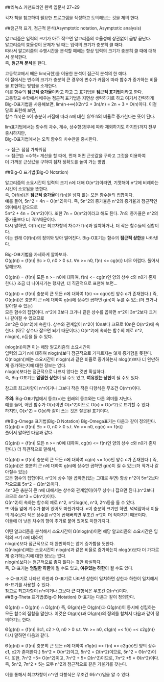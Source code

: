 ##리눅스 커맨드라인 완벽 입문서 27~29

각자 책을 참고하여 필요한 프로그램을 작성하고 토의해보는 것을 제의 한다.  

##점근적 표기, 점근적 분석(Asymptotic notation, Asymptotic analysis)

알고리즘은 입력의 크기가 아주 작으면 알고리즘의 효율성에 상관없이 금방 끝난다.  
알고리즘의 효율성이 문제가 될 때는 입력의 크기가 충분히 클 때다.  
따라서 알고리즘의 수행시간을 분석할 때에는 항상 입력의 크기가 충분히 클 때에 대해서 분석한다.  
즉, **점근적 분석**을 한다.


고등학교에서 배운 lim(극한)를 이용한 분석이 점근적 분석의 한 예다.  
이 절에서는 변수의 크기가 충분히 큰 경우에 변수가 커짐에 따라 함수가 증가하는 비율을 표현하는 방법을 소개한다.  
이를 함수의 **점근적 증가율**이라고 하고 그 표기법을 **점근적 표기법**이라고 한다.  
고등학교 수학에서 배우는 점근적 표기법은 지면상 생략하기로 하고 여기서 간략하게 Big-O표기법을 사용해보면,
lim(n->∞)((2n^2 + 3n)/n) = 2n + 3 = O(n)이다. 이걸 말로 표현해 보면,  
함수 f(n)은 n이 충분히 커짐에 따라 n에 대한 *일차식*의 비율로 증가한다는 뜻이 된다.  


lim표기법에서는 함수의 차수, 계수, 상수항(경우에 따라 제외하기도 하지만)까지 전부 중시하지만,  
Big-O표기법에서는 오직 함수의 차수만을 중시한다.


-> 점근: 점점 가까워짐  
-> 점근법: <수학> 계산을 할 때에, 먼저 어떤 근삿값을 구하고 그것을 이용하여  
더 가까운 근삿값을 구하여 점차 정확도를 높여 가는 방법.  

##Big-O 표기법(Big-O Notation)

알고리즘의 소요시간이 입력의 크기 n에 대해 O(n^2)이라면, 기껏해야 n^2에 비례하는 시간이 소요됨을 뜻한다.  
즉, O(f(n))은 **점근적 증가율**이 f(n)을 넘지 않는 모든 함수들의 집합이다.  
예를 들어, 5n^2 + 4n = O(n^2)이다. 즉, 5n^2의 증가율은 n^2의 증가율과 점근적인 의미에서 같으므로  
5n^2 + 4n = O(n^2)이다. 또한 7n = O(n^2)이라고 해도 된다. 7n의 증가율은 n^2의 증가율보다 더 *작기*때문이다.  
다시 말하면, O(f(n))은 최고차항의 차수가 f(n)과 일치하거나, 더 작은 함수들의 집합이다.  
이는 원래 O(f(n))의 정의와 맞아 떨어진다. Big-O표기는 함수의 **점근적 상한**을 나타낸다.  


Big-O표기법을 자세하게 알아보자.  
O(g(n)) = {f(n)| ∃c > 0, n0 > 0 s.t. ∀n >= n0, f(n) <= cg(n)}
너무 어렵다. 풀어서 말해보자.  


O(g(n)) = {f(n)| 모든 n >= n0에 대하여, f(n) <= cg(n)인 양의 상수 c와 n0가 존재한다.}
조금 더 나아지기는 했지만, 더 직관적으로 표현해 보면...


O(g(n)) = {f(n)| 충분히 큰 모든 n에 대하여 f(n) <= cg(n)인 양수 c가 존재한다.}
즉, O(g(n))은 충분히 큰 n에 대하여 g(n)에 상수만 곱하면 g(n)이 누를 수 있는(더 크거나 같아질 수 있는)  
모든 함수의 집합이다. n^2에 3보다 크거나 같은 상수를 곱하면 n^2이 3n^2보다 크거나 같아질 수 있으므로  
3n^2은 O(n^2)에 속한다. 상수와 관계없이 n^2이 10n보다 크므로 10n은 O(n^2)에 속한다.
(아무 상수나 잡으면 되기 때문이다.) O(n^2)에 속하는 함수의 예로 n^2, nlog(n), n등을 들 수 있다.







(nlog(n))이면 이는 해당 알고리즘의 소요시간이  
입력의 크기 n에 대하여 nlog(n)보다 점근적으로 가파르지는 않게 증가함을 뜻한다.   
O(nlog(n))에는 소요시간이 nlog(n)과 같은 비율로 증가하는지 nlog(n)보다 더 완만하게 증가하는지에 대한 정보는 없다.   
nlog(n)보다는 점근적으로 나쁘지 않다는 것만 확실하다.   
즉, Big-O표기는 **엄밀한 상한**이 될 수도 있고, **여유있는 상한**이 될 수도 있다.   


참고로 최고차항이 n^r이거나 그보다 작은 작은 다항식은 무조건 O(n^r)이다. 


**주의**: Big-O표기법에서 등호(=)는 원래의 등호와는 다른 의미를 지닌다.   
예를 들어, 어떤 함수가 O(x)이면 O(x^2)이므로 O(x) = O(x^2)로 표기할 수 있다.   
하지만, O(x^2) = O(x)와 같이 쓰는 것은 잘못된 표기이다.   

##Big-Omega 표기법(Big-Ω Notation)
Big-Omega표기는 다음과 같이 정의한다.   
Ω(g(n)) = {f(n)| ∃c > 0, n0 > 0 s.t. ∀n >= n0, cg(n) =< f(n)}  
풀어서 말하면 다음과 같다.   

Ω(g(n)) = {f(n)| 모든 n >= n0에 대하여, cg(n) <= f(n)인 양의 상수 c와 n0가 존재한다.}
더 직관적으로 말해서,   

Ω(g(n)) = {f(n)| 충분히 큰 모든 n에 대하여 cg(n) <= f(n)인 양수 c가 존재한다.}
즉, Ω(g(n))은 충분히 큰 n에 대하여 g(n)에 상수만 곱하면 g(n)이 질 수 있는(더 작거나 같아질수 있는)   
모든 함수의 집합이다. n^2에 상수 1을 곱하면(있는 그대로 두면) 항상 n^2이 5n^2보다 작으므로 5n^2 = Ω(n^2)이다.   
4n^3은 충분히 큰 n에 대해서는 상수와 관계없이(아무 상수나 잡으면 된다.)n^2보다 크므로 4n^3 = Ω(n^2)이다.   
Ω(n^2)이 속하는 함수의 예로 n^2, n^2log(n), n^3, 2^n등을 들 수 있다.   
또 이들 앞에 계수가 붙어 있어도 마찬가지다. n이 충분히 크기만 하면, 
넉넉잡아서 이들의 계수보다 작은 상수를 n^2에 곱해버리면 무조건 n^2이 더 작아지기 때문이다.   
이들에 더 낮은 차수의 항이 추가로 붙어 있어도 마찬가지다.   


어떤 알고리즘을 분석해서 소요시간이 Ω(nlog(n))이면 해당 알고리즘의 소요시간은 입력의 크기 n에 대하여  
nlog(n)보다 점근적으로 더 완만하지는 않게 증가함을 뜻한다.   
Ω(nlog(n))에는 소요시간이 nlog(n)과 같은 비율로 증가하는지 nlog(n)보다 더 가파르게 증가하는지에 대한 정보는 없다.   
nlog(n)보다는 점근적으로 좋지 않다는 것만 확실하다.   
즉, Ω-표기는 **엄밀한 하한**이 될 수도 있고, **여유있는 하한**이 될 수도 있다.   


-> Ω-표기로 나타낸 하한과 O-표기로 나타낸 상한이 일치하면 상한과 하한이 일치해서 Θ-표기를 사용할 수 있다.   
참고로 최고차항이 n^r이거나 그보다 **큰** 다항식은 무조건 Ω(n^r)이다.   
##Big-Theta 표기법(Big-Θ Notation)
Θ-표기는 다음과 같이 정의한다.


Θ(g(n)) = O(g(n)) ∩ Ω(g(n))
즉, Θ(g(n))은 O(g(n))과 Ω(g(n))이 동시에 성립하는 모든 함수의 집합을 말한다.
이것은 O(g(n))과 Ω(g(n))의 정의를 합쳐서 다음과 같이 정의하기도 한다.


Θ(g(n)) = {f(n)| ∃c1, c2 > 0, n0 > 0 s.t. ∀n >= n0, c1g(n) =< f(n) =< c2g(n)}
다시 말하면 다음과 같다.


Θ(g(n)) = {f(n)| 충분히 큰 모든 n에 대하여 c1g(n) =< f(n) =< c2g(n)인 양의 상수 c1, c2가 존재한다.}
5n^2 = O(n^2)이고, 5n^2 = Ω(n^2)이므로, 5n^2 = Θ(n^2)이다.
또한, 7n^2 +5= O(n^2)이고, 7n^2 + 5= Ω(n^2)이므로, 7n^2 +5 = Θ(n^2)이다.
즉, 5n^2, 7n^2 + 5는 모두 n^2과 점근적으로 같은 기울기를 갖는다.


이를 통해서 최고차항이 n^r인 다항식은 무조건 Θ(n^r)임을 알 수 있다.


